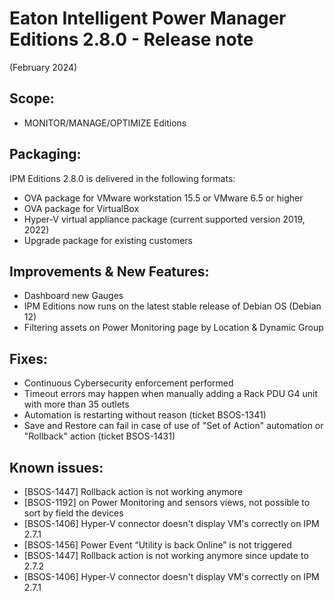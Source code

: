 # Eaton Intelligent Power Manager Editions 2.8.0 - Release note
(February 2024)

## Scope:
* MONITOR/MANAGE/OPTIMIZE Editions

## Packaging:
IPM Editions 2.8.0 is delivered in the following formats:
- OVA package for VMware workstation 15.5 or VMware 6.5 or higher
- OVA package for VirtualBox
- Hyper-V virtual appliance package (current supported version 2019, 2022)
- Upgrade package for existing customers

## Improvements & New Features:
- Dashboard new Gauges
- IPM Editions now runs on the latest stable release of Debian OS (Debian 12)
- Filtering assets on Power Monitoring page by Location & Dynamic Group

## Fixes:
- Continuous Cybersecurity enforcement performed
- Timeout errors may happen when manually adding a Rack PDU G4 unit with more than 35 outlets
- Automation is restarting without reason (ticket BSOS-1341)
- Save and Restore can fail in case of use of "Set of Action" automation or "Rollback" action (ticket BSOS-1431)

## Known issues:
- [BSOS-1447] Rollback action is not working anymore
- [BSOS-1192] on Power Monitoring and sensors views, not possible to sort by field the devices
- [BSOS-1406] Hyper-V connector doesn't display VM's correctly on IPM 2.7.1 
- [BSOS-1456] Power Event “Utility is back Online” is not triggered
- [BSOS-1447] Rollback action is not working anymore since update to 2.7.2
- [BSOS-1406] Hyper-V connector doesn't display VM's correctly on IPM 2.7.1
